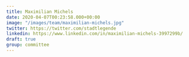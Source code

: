 ```yaml
---
title: Maximilian Michels
date: 2020-04-07T00:23:58.000+00:00
image: "/images/team/maximilian-michels.jpg"
twitter: https://twitter.com/stadtlegende
linkedin: https://www.linkedin.com/in/maximilian-michels-3997299b/
draft: true
group: committee
---
```

